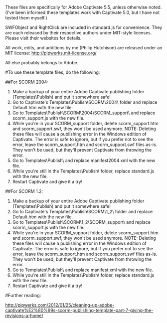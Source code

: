 These files are specifically for Adobe Captivate 5.5, unless otherwise noted. (I've been informed these templates work with Captivate 5.0, but I have not tested them myself.)

SWFObject and RightClick are included in standard.js for convenience. They are each released by their respective authors under MIT-style licenses. Please visit their websites for details.

All work, edits, and additions by me (Philip Hutchison) are released under an MIT license: http://pipwerks.mit-license.org/

All else probably belongs to Adobe.


#To use these template files, do the following:

##For SCORM 2004:
1. Make a backup of your entire Adobe Captivate publishing folder (Templates\Publish) and put it somewhere safe!
2. Go to Captivate's Templates\Publish\SCORM\2004\ folder and replace Default.htm with the new file.
3. Go to Templates\Publish\SCORM\2004\SCORM_support\ and replace scorm_support.js with the new file.
4. While you're in your SCORM_support folder, delete scorm_support.htm and scorm_support.swf, they won't be used anymore. NOTE: Deleting these files will cause a publishing error in the Windows edition of Captivate. The error is safe to ignore, but if you prefer not to see the error, leave the scorm_support.htm and scorm_support.swf files as-is. They won't be used, but they'll prevent Captivate from throwing the error.
5. Go to Templates\Publish\ and replace manifest2004.xml with the new file.
6. While you're still in the Templates\Publish\ folder, replace standard.js with the new file.
7. Restart Captivate and give it a try!

##For SCORM 1.2:
1. Make a backup of your entire Adobe Captivate publishing folder (Templates\Publish) and put it somewhere safe!
2. Go to Captivate's Templates\Publish\SCORM\1_2\ folder and replace Default.htm with the new file.
3. Go to Templates\Publish\SCORM\1_2\SCORM_support\ and replace scorm_support.js with the new file.
4. While you're in your SCORM_support folder, delete scorm_support.htm and scorm_support.swf, they won't be used anymore. NOTE: Deleting these files will cause a publishing error in the Windows edition of Captivate. The error is safe to ignore, but if you prefer not to see the error, leave the scorm_support.htm and scorm_support.swf files as-is. They won't be used, but they'll prevent Captivate from throwing the error.
5. Go to Templates\Publish\ and replace manifest.xml with the new file.
6. While you're still in the Templates\Publish\ folder, replace standard.js with the new file.
7. Restart Captivate and give it a try!

#Further reading:

http://pipwerks.com/2012/01/25/cleaning-up-adobe-captivate%E2%80%99s-scorm-publishing-template-part-7-giving-the-revisions-a-home/